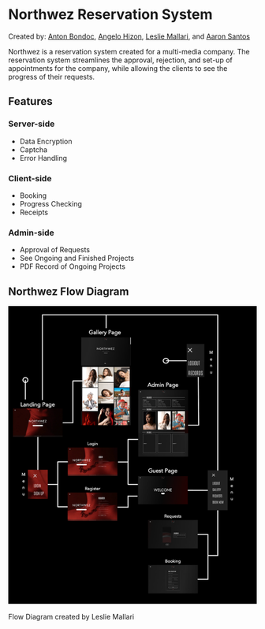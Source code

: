 # Northwez Reservation System

Created by: [Anton Bondoc](https://github.com/MountainHills), [Angelo Hizon](https://github.com/angelohizon-coder), [Leslie Mallari](https://github.com/LeslieMallari), and [Aaron Santos](https://github.com/aaronjoe51)

Northwez is a reservation system created for a multi-media company. The reservation system streamlines the approval, rejection, and set-up of appointments for the company, while allowing the clients to see the progress of their requests. 

## Features
### Server-side
- Data Encryption
- Captcha
- Error Handling

### Client-side
- Booking
- Progress Checking
- Receipts

### Admin-side
- Approval of Requests
- See Ongoing and Finished Projects
- PDF Record of Ongoing Projects

## Northwez Flow Diagram

![Flow Diagram of Northwez](https://github.com/MountainHills/Northwez/blob/main/Screenshots/FlowDiagram.png?raw=true)

Flow Diagram created by Leslie Mallari